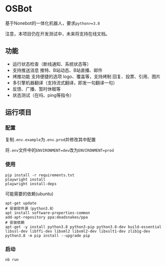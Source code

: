 # OSBot

基于Nonebot的一体化机器人，要求`python>=3.8`

注意，本项目仍在开发测试中，未来将支持在线文档。

## 功能

- 运行状态检查（断线通知、系统状态等）
- 支持推送消息 推特、B站动态、B站直播、邮件
- 烤推功能 支持便捷的选项 logo、覆盖等，支持烤制 回复、投票、引用、图片
- 多引擎机器翻译（支持流式翻译，即发一句翻译一句）
- 反馈、广播、暂时休眠等
- 状态测试（在吗、ping等指令）

## 运行项目

### 配置

复制`.env.example`为`.env.prod`并修改其中配置

将`.env`文件中的`ENVIRONMENT=dev`改为`ENVIRONMENT=prod`

### 使用

```shell
pip install -r requirements.txt
playwright install
playwright install-deps
```

可能需要的依赖(ubuntu)

```shell
apt-get update
# 安装软件源（python3.8）
apt install software-properties-common
add-apt-repository ppa:deadsnakes/ppa
# 安装依赖
apt-get -y install python3.8 python3-pip python3.8-dev build-essential libssl-dev libffi-dev libxml2 libxml2-dev libxslt1-dev zlib1g-dev
python3.8 -m pip install --upgrade pip
```

### 启动

```SHELL
nb run
```
